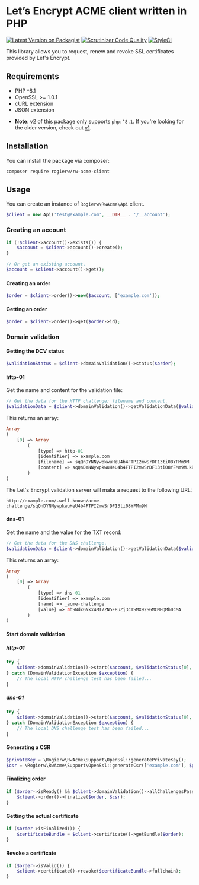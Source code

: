 # Let’s Encrypt ACME client written in PHP

[![Latest Version on Packagist](https://img.shields.io/packagist/v/rogierw/rw-acme-client.svg?style=flat-square)](https://packagist.org/packages/rogierw/rw-acme-client)
[![Scrutinizer Code Quality](https://img.shields.io/scrutinizer/g/RogierW/rw-acme-client.svg?style=flat-square)](https://scrutinizer-ci.com/g/RogierW/rw-acme-client/?branch=master)
[![StyleCI](https://github.styleci.io/repos/224902862/shield?style=flat-square&branch=master)](https://github.styleci.io/repos/224902862)

This library allows you to request, renew and revoke SSL certificates provided by Let's Encrypt.

## Requirements
- PHP ^8.1
- OpenSSL >= 1.0.1
- cURL extension
- JSON extension

* **Note**: v2 of this package only supports `php:^8.1`. If you're looking for the older version, check out [v1](https://github.com/RogierW/rw-acme-client/tree/v1).

## Installation
You can install the package via composer:

`composer require rogierw/rw-acme-client`

## Usage

You can create an instance of `Rogierw\RwAcme\Api` client.

```php
$client = new Api('test@example.com', __DIR__ . '/__account');
```

### Creating an account
```php
if (!$client->account()->exists()) {
    $account = $client->account()->create();
}

// Or get an existing account.
$account = $client->account()->get();
```

#### Creating an order
```php
$order = $client->order()->new($account, ['example.com']);
```

#### Getting an order
```php
$order = $client->order()->get($order->id);
```

### Domain validation

#### Getting the DCV status
```php
$validationStatus = $client->domainValidation()->status($order);
```

#### http-01

Get the name and content for the validation file:
```php
// Get the data for the HTTP challenge; filename and content.
$validationData = $client->domainValidation()->getValidationData($validationStatus, AuthorizationChallengeEnum::HTTP);
```

This returns an array:
```php
Array
(
    [0] => Array
        (
            [type] => http-01
            [identifier] => example.com
            [filename] => sqQnDYNNywpkwuHeU4b4FTPI2mwSrDF13ti08YFMm9M
            [content] => sqQnDYNNywpkwuHeU4b4FTPI2mwSrDF13ti08YFMm9M.kB7_eWSDdG3aWIaPSp6Uy4vLBbBI5M0COvM-AZOBcoQ
        )
)
```

The Let's Encrypt validation server will make a request to the following URL:
```
http://example.com/.well-known/acme-challenge/sqQnDYNNywpkwuHeU4b4FTPI2mwSrDF13ti08YFMm9M
```

#### dns-01

Get the name and the value for the TXT record:
```php
// Get the data for the DNS challenge.
$validationData = $client->domainValidation()->getValidationData($validationStatus, AuthorizationChallengeEnum::DNS);
```

This returns an array:
```php
Array
(
    [0] => Array
        (
            [type] => dns-01
            [identifier] => example.com
            [name] => _acme-challenge
            [value] => 8hSNdxGNkx4MI7ZN5F8uZj3cTSMX92SGMCMHQMh0cMA
        )
)
```

#### Start domain validation

##### http-01
```php
try {
    $client->domainValidation()->start($account, $validationStatus[0], AuthorizationChallengeEnum::HTTP);
} catch (DomainValidationException $exception) {
    // The local HTTP challenge test has been failed...
}
```

##### dns-01
```php
try {
    $client->domainValidation()->start($account, $validationStatus[0], AuthorizationChallengeEnum::DNS);
} catch (DomainValidationException $exception) {
    // The local DNS challenge test has been failed...
}
```

#### Generating a CSR
```php
$privateKey = \Rogierw\RwAcme\Support\OpenSsl::generatePrivateKey();
$csr = \Rogierw\RwAcme\Support\OpenSsl::generateCsr(['example.com'], $privateKey);
```

#### Finalizing order
```php
if ($order->isReady() && $client->domainValidation()->allChallengesPassed($order)) {
    $client->order()->finalize($order, $csr);
}
```

#### Getting the actual certificate
```php
if ($order->isFinalized()) {
    $certificateBundle = $client->certificate()->getBundle($order);
}
```

#### Revoke a certificate
```php
if ($order->isValid()) {
    $client->certificate()->revoke($certificateBundle->fullchain);
}
```
